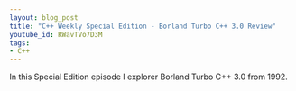 ```yaml
---
layout: blog_post
title: "C++ Weekly Special Edition - Borland Turbo C++ 3.0 Review"
youtube_id: RWavTVo7D3M
tags:
- C++
---
```


In this Special Edition episode I explorer Borland Turbo C++ 3.0 from 1992.



